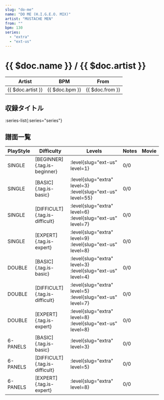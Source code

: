 ```yaml
---
slug: "do-me"
name: "DO ME (H.I.G.E.O. MIX)"
artist: "MUSTACHE MEN"
from: ""
bpm: 130
series:
  - "extra"
  - "ext-us"
---
```


# {{ $doc.name }} / {{ $doc.artist }}

|Artist|BPM|From|
|------|---|----|
|{{ $doc.artist }}|{{ $doc.bpm }}|{{ $doc.from }}|

## 収録タイトル

:series-list{:series="series"}

## 譜面一覧

|PlayStyle|Difficulty|Levels|Notes|Movie|
|---------|----------|------|-----|-----|
|SINGLE|[BEGINNER]{.tag.is-beginner}|:level{slug="ext-us" level=1}|0/0||
|SINGLE|[BASIC]{.tag.is-basic}|:level{slug="extra" level=3} :level{slug="ext-us" level=55}|0/0||
|SINGLE|[DIFFICULT]{.tag.is-difficult}|:level{slug="extra" level=6} :level{slug="ext-us" level=7}|0/0||
|SINGLE|[EXPERT]{.tag.is-expert}|:level{slug="extra" level=9} :level{slug="ext-us" level=8}|0/0||
|DOUBLE|[BASIC]{.tag.is-basic}|:level{slug="extra" level=3} :level{slug="ext-us" level=4}|0/0||
|DOUBLE|[DIFFICULT]{.tag.is-difficult}|:level{slug="extra" level=5} :level{slug="ext-us" level=7}|0/0||
|DOUBLE|[EXPERT]{.tag.is-expert}|:level{slug="extra" level=8} :level{slug="ext-us" level=8}|0/0||
|6-PANELS|[BASIC]{.tag.is-basic}|:level{slug="extra" level=3}|0/0||
|6-PANELS|[DIFFICULT]{.tag.is-difficult}|:level{slug="extra" level=5}|0/0||
|6-PANELS|[EXPERT]{.tag.is-expert}|:level{slug="extra" level=8}|0/0||
